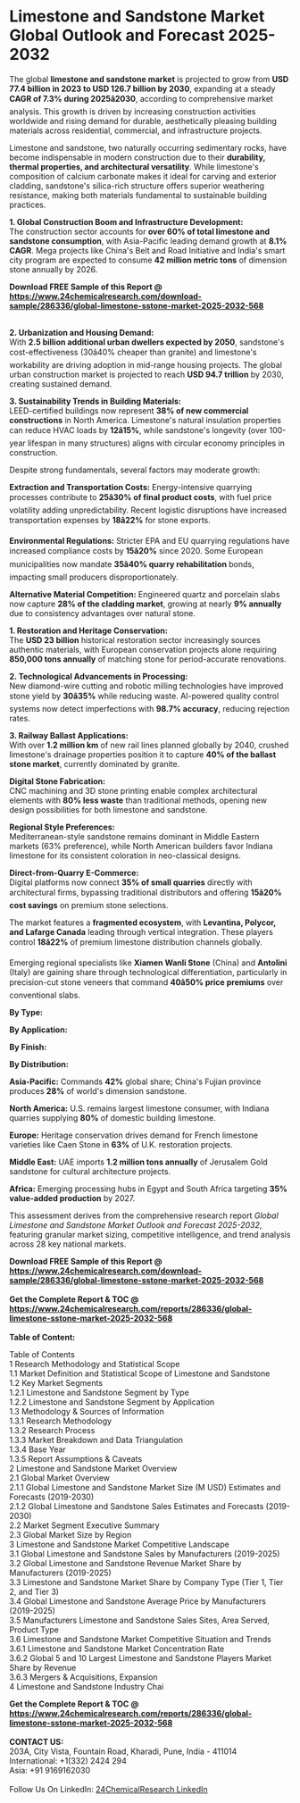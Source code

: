 <h1>Limestone and Sandstone Market Global Outlook and Forecast 2025-2032</h1><p>The global <strong>limestone and sandstone market</strong> is projected to grow from <strong>USD 77.4 billion in 2023 to USD 126.7 billion by 2030</strong>, expanding at a steady <strong>CAGR of 7.3% during 2025â2030</strong>, according to comprehensive market analysis. This growth is driven by increasing construction activities worldwide and rising demand for durable, aesthetically pleasing building materials across residential, commercial, and infrastructure projects.</p><p>Limestone and sandstone, two naturally occurring sedimentary rocks, have become indispensable in modern construction due to their <strong>durability, thermal properties, and architectural versatility</strong>. While limestone's composition of calcium carbonate makes it ideal for carving and exterior cladding, sandstone's silica-rich structure offers superior weathering resistance, making both materials fundamental to sustainable building practices.</p><p><strong>1. Global Construction Boom and Infrastructure Development:</strong><br>
The construction sector accounts for <strong>over 60% of total limestone and sandstone consumption</strong>, with Asia-Pacific leading demand growth at <strong>8.1% CAGR</strong>. Mega projects like China's Belt and Road Initiative and India's smart city program are expected to consume <strong>42 million metric tons</strong> of dimension stone annually by 2026.</p><div><b>Download FREE Sample of this Report @ 
            <a href="https://www.24chemicalresearch.com/download-sample/286336/global-limestone-sstone-market-2025-2032-568">
            https://www.24chemicalresearch.com/download-sample/286336/global-limestone-sstone-market-2025-2032-568</a></b></div><br><p><strong>2. Urbanization and Housing Demand:</strong><br>
With <strong>2.5 billion additional urban dwellers expected by 2050</strong>, sandstone's cost-effectiveness (30â40% cheaper than granite) and limestone's workability are driving adoption in mid-range housing projects. The global urban construction market is projected to reach <strong>USD 94.7 trillion</strong> by 2030, creating sustained demand.</p><p><strong>3. Sustainability Trends in Building Materials:</strong><br>
LEED-certified buildings now represent <strong>38% of new commercial constructions</strong> in North America. Limestone's natural insulation properties can reduce HVAC loads by <strong>12â15%</strong>, while sandstone's longevity (over 100-year lifespan in many structures) aligns with circular economy principles in construction.</p><p>Despite strong fundamentals, several factors may moderate growth:</p><p><strong>Extraction and Transportation Costs:</strong> Energy-intensive quarrying processes contribute to <strong>25â30% of final product costs</strong>, with fuel price volatility adding unpredictability. Recent logistic disruptions have increased transportation expenses by <strong>18â22%</strong> for stone exports.</p><p><strong>Environmental Regulations:</strong> Stricter EPA and EU quarrying regulations have increased compliance costs by <strong>15â20%</strong> since 2020. Some European municipalities now mandate <strong>35â40% quarry rehabilitation</strong> bonds, impacting small producers disproportionately.</p><p><strong>Alternative Material Competition:</strong> Engineered quartz and porcelain slabs now capture <strong>28% of the cladding market</strong>, growing at nearly <strong>9% annually</strong> due to consistency advantages over natural stone.</p><p><strong>1. Restoration and Heritage Conservation:</strong><br>
The <strong>USD 23 billion</strong> historical restoration sector increasingly sources authentic materials, with European conservation projects alone requiring <strong>850,000 tons annually</strong> of matching stone for period-accurate renovations.</p><p><strong>2. Technological Advancements in Processing:</strong><br>
New diamond-wire cutting and robotic milling technologies have improved stone yield by <strong>30â35%</strong> while reducing waste. AI-powered quality control systems now detect imperfections with <strong>98.7% accuracy</strong>, reducing rejection rates.</p><p><strong>3. Railway Ballast Applications:</strong><br>
With over <strong>1.2 million km</strong> of new rail lines planned globally by 2040, crushed limestone's drainage properties position it to capture <strong>40% of the ballast stone market</strong>, currently dominated by granite.</p><p><strong>Digital Stone Fabrication:</strong><br>
	CNC machining and 3D stone printing enable complex architectural elements with <strong>80% less waste</strong> than traditional methods, opening new design possibilities for both limestone and sandstone.</p><p><strong>Regional Style Preferences:</strong><br>
	Mediterranean-style sandstone remains dominant in Middle Eastern markets (63% preference), while North American builders favor Indiana limestone for its consistent coloration in neo-classical designs.</p><p><strong>Direct-from-Quarry E-Commerce:</strong><br>
	Digital platforms now connect <strong>35% of small quarries</strong> directly with architectural firms, bypassing traditional distributors and offering <strong>15â20% cost savings</strong> on premium stone selections.</p><p>The market features a <strong>fragmented ecosystem</strong>, with <strong>Levantina, Polycor, and Lafarge Canada</strong> leading through vertical integration. These players control <strong>18â22%</strong> of premium limestone distribution channels globally.</p><p>Emerging regional specialists like <strong>Xiamen Wanli Stone</strong> (China) and <strong>Antolini</strong> (Italy) are gaining share through technological differentiation, particularly in precision-cut stone veneers that command <strong>40â50% price premiums</strong> over conventional slabs.</p><p><strong>By Type:</strong></p><p><strong>By Application:</strong></p><p><strong>By Finish:</strong></p><p><strong>By Distribution:</strong></p><p><strong>Asia-Pacific:</strong> Commands <strong>42%</strong> global share; China's Fujian province produces <strong>28%</strong> of world's dimension sandstone.</p><p><strong>North America:</strong> U.S. remains largest limestone consumer, with Indiana quarries supplying <strong>80%</strong> of domestic building limestone.</p><p><strong>Europe:</strong> Heritage conservation drives demand for French limestone varieties like Caen Stone in <strong>63%</strong> of U.K. restoration projects.</p><p><strong>Middle East:</strong> UAE imports <strong>1.2 million tons annually</strong> of Jerusalem Gold sandstone for cultural architecture projects.</p><p><strong>Africa:</strong> Emerging processing hubs in Egypt and South Africa targeting <strong>35% value-added production</strong> by 2027.</p><p>This assessment derives from the comprehensive research report <em>Global Limestone and Sandstone Market Outlook and Forecast 2025-2032</em>, featuring granular market sizing, competitive intelligence, and trend analysis across 28 key national markets.</p><div><b>Download FREE Sample of this Report @ 
            <a href="https://www.24chemicalresearch.com/download-sample/286336/global-limestone-sstone-market-2025-2032-568">
            https://www.24chemicalresearch.com/download-sample/286336/global-limestone-sstone-market-2025-2032-568</a></b></div><br><div><b>Get the Complete Report & TOC @ 
            <a href="https://www.24chemicalresearch.com/reports/286336/global-limestone-sstone-market-2025-2032-568">
            https://www.24chemicalresearch.com/reports/286336/global-limestone-sstone-market-2025-2032-568</a></b></div><br>
            <b>Table of Content:</b><p>Table of Contents<br />
1 Research Methodology and Statistical Scope<br />
1.1 Market Definition and Statistical Scope of Limestone and Sandstone<br />
1.2 Key Market Segments<br />
1.2.1 Limestone and Sandstone Segment by Type<br />
1.2.2 Limestone and Sandstone Segment by Application<br />
1.3 Methodology & Sources of Information<br />
1.3.1 Research Methodology<br />
1.3.2 Research Process<br />
1.3.3 Market Breakdown and Data Triangulation<br />
1.3.4 Base Year<br />
1.3.5 Report Assumptions & Caveats<br />
2 Limestone and Sandstone Market Overview<br />
2.1 Global Market Overview<br />
2.1.1 Global Limestone and Sandstone Market Size (M USD) Estimates and Forecasts (2019-2030)<br />
2.1.2 Global Limestone and Sandstone Sales Estimates and Forecasts (2019-2030)<br />
2.2 Market Segment Executive Summary<br />
2.3 Global Market Size by Region<br />
3 Limestone and Sandstone Market Competitive Landscape<br />
3.1 Global Limestone and Sandstone Sales by Manufacturers (2019-2025)<br />
3.2 Global Limestone and Sandstone Revenue Market Share by Manufacturers (2019-2025)<br />
3.3 Limestone and Sandstone Market Share by Company Type (Tier 1, Tier 2, and Tier 3)<br />
3.4 Global Limestone and Sandstone Average Price by Manufacturers (2019-2025)<br />
3.5 Manufacturers Limestone and Sandstone Sales Sites, Area Served, Product Type<br />
3.6 Limestone and Sandstone Market Competitive Situation and Trends<br />
3.6.1 Limestone and Sandstone Market Concentration Rate<br />
3.6.2 Global 5 and 10 Largest Limestone and Sandstone Players Market Share by Revenue<br />
3.6.3 Mergers & Acquisitions, Expansion<br />
4 Limestone and Sandstone Industry Chai</p><div><b>Get the Complete Report & TOC @ 
            <a href="https://www.24chemicalresearch.com/reports/286336/global-limestone-sstone-market-2025-2032-568">
            https://www.24chemicalresearch.com/reports/286336/global-limestone-sstone-market-2025-2032-568</a></b></div><br><b>CONTACT US:</b><br>
            203A, City Vista, Fountain Road, Kharadi, Pune, India - 411014<br>
            International: +1(332) 2424 294<br>
            Asia: +91 9169162030 <br><br>
            Follow Us On LinkedIn: <a href="https://www.linkedin.com/company/24chemicalresearch/">24ChemicalResearch LinkedIn</a>